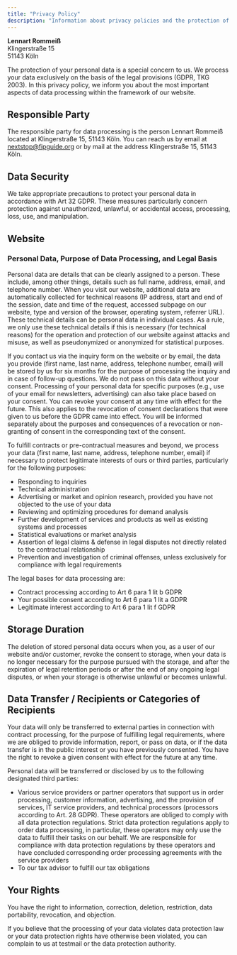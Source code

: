 ```yaml
---
title: "Privacy Policy"
description: "Information about privacy policies and the protection of personal data in the FIP Guide."
---
```


**Lennart Rommeiß**\
Klingerstraße 15\
51143 Köln

The protection of your personal data is a special concern to us. We process your data exclusively on the basis of the legal provisions (GDPR, TKG 2003). In this privacy policy, we inform you about the most important aspects of data processing within the framework of our website.

## Responsible Party
The responsible party for data processing is the person Lennart Rommeiß located at Klingerstraße 15, 51143 Köln. You can reach us by email at nextstop@fipguide.org or by mail at the address Klingerstraße 15, 51143 Köln.

## Data Security
We take appropriate precautions to protect your personal data in accordance with Art 32 GDPR. These measures particularly concern protection against unauthorized, unlawful, or accidental access, processing, loss, use, and manipulation.

## Website
### Personal Data, Purpose of Data Processing, and Legal Basis
Personal data are details that can be clearly assigned to a person. These include, among other things, details such as full name, address, email, and telephone number. When you visit our website, additional data are automatically collected for technical reasons (IP address, start and end of the session, date and time of the request, accessed subpage on our website, type and version of the browser, operating system, referrer URL). These technical details can be personal data in individual cases. As a rule, we only use these technical details if this is necessary (for technical reasons) for the operation and protection of our website against attacks and misuse, as well as pseudonymized or anonymized for statistical purposes.

If you contact us via the inquiry form on the website or by email, the data you provide (first name, last name, address, telephone number, email) will be stored by us for six months for the purpose of processing the inquiry and in case of follow-up questions. We do not pass on this data without your consent. Processing of your personal data for specific purposes (e.g., use of your email for newsletters, advertising) can also take place based on your consent. You can revoke your consent at any time with effect for the future. This also applies to the revocation of consent declarations that were given to us before the GDPR came into effect. You will be informed separately about the purposes and consequences of a revocation or non-granting of consent in the corresponding text of the consent.

To fulfill contracts or pre-contractual measures and beyond, we process your data (first name, last name, address, telephone number, email) if necessary to protect legitimate interests of ours or third parties, particularly for the following purposes:

* Responding to inquiries
* Technical administration
* Advertising or market and opinion research, provided you have not objected to the use of your data
* Reviewing and optimizing procedures for demand analysis
* Further development of services and products as well as existing systems and processes
* Statistical evaluations or market analysis
* Assertion of legal claims & defense in legal disputes not directly related to the contractual relationship
* Prevention and investigation of criminal offenses, unless exclusively for compliance with legal requirements

The legal bases for data processing are:

* Contract processing according to Art 6 para 1 lit b GDPR
* Your possible consent according to Art 6 para 1 lit a GDPR
* Legitimate interest according to Art 6 para 1 lit f GDPR

## Storage Duration
The deletion of stored personal data occurs when you, as a user of our website and/or customer, revoke the consent to storage, when your data is no longer necessary for the purpose pursued with the storage, and after the expiration of legal retention periods or after the end of any ongoing legal disputes, or when your storage is otherwise unlawful or becomes unlawful.

## Data Transfer / Recipients or Categories of Recipients
Your data will only be transferred to external parties in connection with contract processing, for the purpose of fulfilling legal requirements, where we are obliged to provide information, report, or pass on data, or if the data transfer is in the public interest or you have previously consented. You have the right to revoke a given consent with effect for the future at any time.

Personal data will be transferred or disclosed by us to the following designated third parties:

* Various service providers or partner operators that support us in order processing, customer information, advertising, and the provision of services, IT service providers, and technical processors (processors according to Art. 28 GDPR). These operators are obliged to comply with all data protection regulations. Strict data protection regulations apply to order data processing, in particular, these operators may only use the data to fulfill their tasks on our behalf. We are responsible for compliance with data protection regulations by these operators and have concluded corresponding order processing agreements with the service providers
* To our tax advisor to fulfill our tax obligations

## Your Rights
You have the right to information, correction, deletion, restriction, data portability, revocation, and objection.

If you believe that the processing of your data violates data protection law or your data protection rights have otherwise been violated, you can complain to us at testmail or the data protection authority.